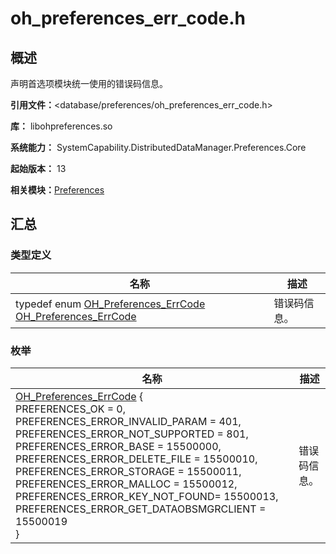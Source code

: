 # oh_preferences_err_code.h


## 概述

声明首选项模块统一使用的错误码信息。

**引用文件：**&lt;database/preferences/oh_preferences_err_code.h&gt;

**库：** libohpreferences.so

**系统能力：** SystemCapability.DistributedDataManager.Preferences.Core

**起始版本：** 13

**相关模块：**[Preferences](_preferences.md)


## 汇总


### 类型定义

| 名称 | 描述 |
| -------- | -------- |
| typedef enum [OH_Preferences_ErrCode](_preferences.md#oh_preferences_errcode) [OH_Preferences_ErrCode](_preferences.md#oh_preferences_errcode) | 错误码信息。  |


### 枚举

| 名称 | 描述 |
| -------- | -------- |
| [OH_Preferences_ErrCode](_preferences.md#oh_preferences_errcode) {<br/>PREFERENCES_OK = 0, PREFERENCES_ERROR_INVALID_PARAM = 401, PREFERENCES_ERROR_NOT_SUPPORTED = 801, PREFERENCES_ERROR_BASE = 15500000,<br/>PREFERENCES_ERROR_DELETE_FILE = 15500010, PREFERENCES_ERROR_STORAGE = 15500011, PREFERENCES_ERROR_MALLOC = 15500012, PREFERENCES_ERROR_KEY_NOT_FOUND= 15500013,<br/>PREFERENCES_ERROR_GET_DATAOBSMGRCLIENT = 15500019<br/>} | 错误码信息。  |
